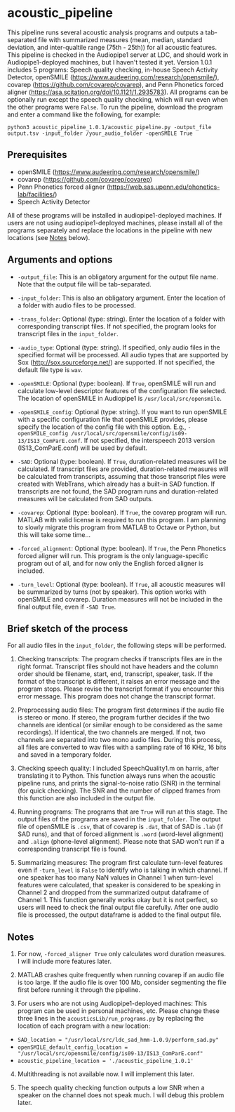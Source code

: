 # acoustic_pipeline

This pipeline runs several acoustic analysis programs and outputs a tab-separated file with summarized measures (mean, median, standard deviation, and inter-qualtile range (75th - 25th)) for all acoustic features. This pipeline is checked in the Audiopipe1 server at LDC, and should work in Audiopipe1-deployed machines, but I haven't tested it yet. Version 1.0.1 includes 5 programs: Speech quality checking, in-house Speech Activity Detector, openSMILE (https://www.audeering.com/research/opensmile/), covarep (https://github.com/covarep/covarep), and Penn Phonetics forced aligner (https://asa.scitation.org/doi/10.1121/1.2935783). All programs can be optionally run except the speech quality checking, which will run even when the other programs were `False`. To run the pipeline, download the program and enter a command like the following, for example:

`python3 acoustic_pipeline_1.0.1/acoustic_pipeline.py -output_file output.tsv -input_folder /your_audio_folder -openSMILE True` 

## Prerequisites
- openSMILE (https://www.audeering.com/research/opensmile/)
- covarep (https://github.com/covarep/covarep)
- Penn Phonetics forced aligner (https://web.sas.upenn.edu/phonetics-lab/facilities/)
- Speech Activity Detector

All of these programs will be installed in audiopipe1-deployed machines. If users are not using audiopipe1-deployed machines, please install all of the programs separately and replace the locations in the pipeline with new locations (see [Notes](#notes) below). 

## Arguments and options

* `-output_file`: This is an obligatory argument for the output file name. Note that the output file will be tab-separated. 

* `-input_folder`: This is also an obligatory argument. Enter the location of a folder with audio files to be processed.

* `-trans_folder`: Optional (type: string). Enter the location of a folder with corresponding transcript files. If not specified, the program looks for transcript files in the `input_folder`. 

* `-audio_type`: Optional (type: string). If specified, only audio files in the specified format will be processed. All audio types that are supported by Sox (http://sox.sourceforge.net/) are supported. If not specified, the default file type is `wav`. 

* `-openSMILE`: Optional (type: boolean). If `True`, openSMILE will run and calculate low-level descriptor features of the configuration file selected. The location of openSMILE in Audiopipe1 is `/usr/local/src/opensmile`.
 
* `-openSMILE_config`: Optional (type: string). If you want to run openSMILE with a specific configuration file that openSMILE provides, please specify the location of the config file with this option. E.g., `-openSMILE_config /usr/local/src/opensmile/config/is09-13/IS13_ComParE.conf`. If not specified, the interspeech 2013 version (IS13_ComParE.conf) will be used by default. 

* `-SAD`: Optional (type: boolean). If `True`, duration-related measures will be calculated. If transcript files are provided, duration-related measures will be calculated from transcripts, assuming that those transcript files were created with WebTrans, which already has a built-in SAD function. If transcripts are not found, the SAD program runs and duration-related measures will be calculated from SAD outputs.  

* `-covarep`: Optional (type: boolean). If `True`, the covarep program will run. MATLAB with valid license is required to run this program. I am planning to slowly migrate this program from MATLAB to Octave or Python, but this will take some time...  

* `-forced_alignment`: Optional (type: boolean). If `True`, the Penn Phonetics forced aligner will run. This program is the only language-specific program out of all, and for now only the English forced aligner is included. 

*  `-turn_level`: Optional (type: boolean). If `True`, all acoustic measures will be summarized by turns (not by speaker). This option works with openSMILE and covarep. Duration measures will not be included in the final output file, even if `-SAD True`.

## Brief sketch of the process

For all audio files in the `input_folder`, the following steps will be performed.

1. Checking transcripts: The program checks if transcripts files are in the right format. Transcript files should not have headers and the column order should be filename, start, end, transcript, speaker, task. If the format of the transcript is different, it raises an error message and the program stops. Please revise the transcript format if you encounter this error message. This program does not change the transcript format.

2. Preprocessing audio files: The program first determines if the audio file is stereo or mono. If stereo, the program further decides if the two channels are identical (or similar enough to be considered as the same recordings). If identical, the two channels are merged. If not, two channels are separated into two mono audio files. During this process, all files are converted to wav files with a sampling rate of 16 KHz, 16 bits and saved in a temporary folder.

3. Checking speech quality: I included SpeechQuality1.m on harris, after translating it to Python. This function always runs when the acoustic pipeline runs, and prints the signal-to-noise ratio (SNR) in the terminal (for quick checking). The SNR and the number of clipped frames from this function are also included in the output file.

4. Running programs: The programs that are `True` will run at this stage. The output files of the programs are saved in the `input_folder`. The output file of openSMILE is `.csv`, that of covarep is `.dat`, that of SAD is `.lab` (if SAD runs), and that of forced alignment is `.word` (word-level alignment) and `.align` (phone-level alignment). Please note that SAD won't run if a corresponding transcript file is found. 

5. Summarizing measures: The program first calculate turn-level features even if `-turn_level` is `False` to identify who is talking in which channel. If one speaker has too many NaN values in Channel 1 when turn-level features were calculated, that speaker is considered to be speaking in Channel 2 and dropped from the summarized output dataframe of Channel 1. This function generally works okay but it is not perfect, so users will need to check the final output file carefully. After one audio file is processed, the output dataframe is added to the final output file.    

## Notes

1. For now, `-forced_aligner True` only calculates word duration measures. I will include more features later. 

2. MATLAB crashes quite frequently when running covarep if an audio file is too large. If the audio file is over 100 Mb, consider segmenting the file first before running it through the pipeline. 

3. For users who are not using Audiopipe1-deployed machines: This program can be used in personal machines, etc. Please change these three lines in the `acousticsLib/run_programs.py` by replacing the location of each program with a new location:

- `SAD_location = "/usr/local/src/ldc_sad_hmm-1.0.9/perform_sad.py"`
- `openSMILE_default_config_location = "/usr/local/src/opensmile/config/is09-13/IS13_ComParE.conf"`
- `acoustic_pipeline_location = './acoustic_pipeline_1.0.1'`

4. Multithreading is not available now. I will implement this later.

5. The speech quality checking function outputs a low SNR when a speaker on the channel does not speak much. I will debug this problem later. 

